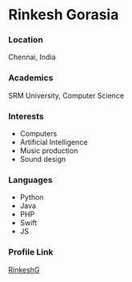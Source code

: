 # Rinkesh Gorasia

### Location

Chennai, India

### Academics

SRM University, Computer Science

### Interests

- Computers
- Artificial Intelligence
- Music production
- Sound design

### Languages

- Python
- Java
- PHP
- Swift
- JS


### Profile Link

[RinkeshG](https://github.com/RinkeshG)

